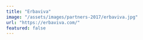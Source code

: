 ```yaml
---
title: "Erbaviva"
image: "/assets/images/partners-2017/erbaviva.jpg"
url: "https://erbaviva.com/"
featured: false
---
```

